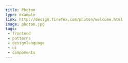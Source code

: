 ```yaml
---
title: Photon
type: example
link: http://design.firefox.com/photon/welcome.html
image: photon.jpg
tags:
 - frontend
 - patterns
 - designlanguage
 - ui
 - components
---
```

